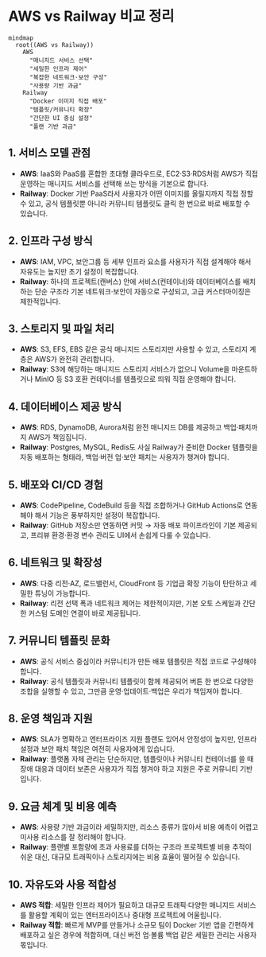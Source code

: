 # AWS vs Railway 비교 정리

```mermaid
mindmap
  root((AWS vs Railway))
    AWS
      "매니지드 서비스 선택"
      "세밀한 인프라 제어"
      "복잡한 네트워크·보안 구성"
      "사용량 기반 과금"
    Railway
      "Docker 이미지 직접 배포"
      "템플릿/커뮤니티 확장"
      "간단한 UI 중심 설정"
      "플랜 기반 과금"
```

## 1. 서비스 모델 관점

- **AWS**: IaaS와 PaaS를 혼합한 초대형 클라우드로, EC2·S3·RDS처럼 AWS가 직접 운영하는 매니지드 서비스를 선택해 쓰는 방식을 기본으로 합니다.
- **Railway**: Docker 기반 PaaS라서 사용자가 어떤 이미지를 올릴지까지 직접 정할 수 있고, 공식 템플릿뿐 아니라 커뮤니티 템플릿도 클릭 한 번으로 바로 배포할 수 있습니다.

## 2. 인프라 구성 방식

- **AWS**: IAM, VPC, 보안그룹 등 세부 인프라 요소를 사용자가 직접 설계해야 해서 자유도는 높지만 초기 설정이 복잡합니다.
- **Railway**: 하나의 프로젝트(캔버스) 안에 서비스(컨테이너)와 데이터베이스를 배치하는 단순 구조라 기본 네트워크·보안이 자동으로 구성되고, 고급 커스터마이징은 제한적입니다.

## 3. 스토리지 및 파일 처리

- **AWS**: S3, EFS, EBS 같은 공식 매니지드 스토리지만 사용할 수 있고, 스토리지 계층은 AWS가 완전히 관리합니다.
- **Railway**: S3에 해당하는 매니지드 스토리지 서비스가 없으니 Volume을 마운트하거나 MinIO 등 S3 호환 컨테이너를 템플릿으로 띄워 직접 운영해야 합니다.

## 4. 데이터베이스 제공 방식

- **AWS**: RDS, DynamoDB, Aurora처럼 완전 매니지드 DB를 제공하고 백업·패치까지 AWS가 책임집니다.
- **Railway**: Postgres, MySQL, Redis도 사실 Railway가 준비한 Docker 템플릿을 자동 배포하는 형태라, 백업·버전 업·보안 패치는 사용자가 챙겨야 합니다.

## 5. 배포와 CI/CD 경험

- **AWS**: CodePipeline, CodeBuild 등을 직접 조합하거나 GitHub Actions로 연동해야 해서 기능은 풍부하지만 설정이 복잡합니다.
- **Railway**: GitHub 저장소만 연동하면 커밋 → 자동 배포 파이프라인이 기본 제공되고, 프리뷰 환경·환경 변수 관리도 UI에서 손쉽게 다룰 수 있습니다.

## 6. 네트워크 및 확장성

- **AWS**: 다중 리전·AZ, 로드밸런서, CloudFront 등 기업급 확장 기능이 탄탄하고 세밀한 튜닝이 가능합니다.
- **Railway**: 리전 선택 폭과 네트워크 제어는 제한적이지만, 기본 오토 스케일과 간단한 커스텀 도메인 연결이 바로 제공됩니다.

## 7. 커뮤니티 템플릿 문화

- **AWS**: 공식 서비스 중심이라 커뮤니티가 만든 배포 템플릿은 직접 코드로 구성해야 합니다.
- **Railway**: 공식 템플릿과 커뮤니티 템플릿이 함께 제공되어 버튼 한 번으로 다양한 조합을 실행할 수 있고, 그만큼 운영·업데이트·백업은 우리가 책임져야 합니다.

## 8. 운영 책임과 지원

- **AWS**: SLA가 명확하고 엔터프라이즈 지원 플랜도 있어서 안정성이 높지만, 인프라 설정과 보안 패치 책임은 여전히 사용자에게 있습니다.
- **Railway**: 플랫폼 자체 관리는 단순하지만, 템플릿이나 커뮤니티 컨테이너를 쓸 때 장애 대응과 데이터 보존은 사용자가 직접 챙겨야 하고 지원은 주로 커뮤니티 기반입니다.

## 9. 요금 체계 및 비용 예측

- **AWS**: 사용량 기반 과금이라 세밀하지만, 리소스 종류가 많아서 비용 예측이 어렵고 미사용 리소스를 잘 정리해야 합니다.
- **Railway**: 플랜별 포함량에 초과 사용료를 더하는 구조라 프로젝트별 비용 추적이 쉬운 대신, 대규모 트래픽이나 스토리지에는 비용 효율이 떨어질 수 있습니다.

## 10. 자유도와 사용 적합성

- **AWS 적합**: 세밀한 인프라 제어가 필요하고 대규모 트래픽·다양한 매니지드 서비스를 활용할 계획이 있는 엔터프라이즈나 중대형 프로젝트에 어울립니다.
- **Railway 적합**: 빠르게 MVP를 만들거나 소규모 팀이 Docker 기반 앱을 간편하게 배포하고 싶은 경우에 적합하며, 대신 버전 업·볼륨 백업 같은 세밀한 관리는 사용자 몫입니다.
